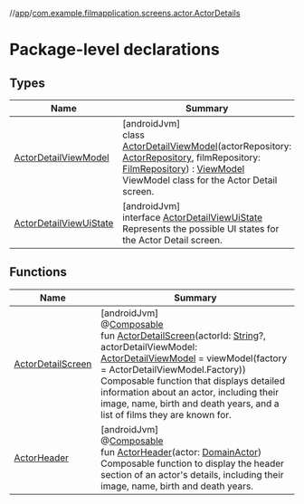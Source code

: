 //[app](../../index.md)/[com.example.filmapplication.screens.actor.ActorDetails](index.md)

# Package-level declarations

## Types

| Name | Summary |
|---|---|
| [ActorDetailViewModel](-actor-detail-view-model/index.md) | [androidJvm]<br>class [ActorDetailViewModel](-actor-detail-view-model/index.md)(actorRepository: [ActorRepository](../com.example.filmapplication.repository/-actor-repository/index.md), filmRepository: [FilmRepository](../com.example.filmapplication.repository/-film-repository/index.md)) : [ViewModel](https://developer.android.com/reference/kotlin/androidx/lifecycle/ViewModel.html)<br>ViewModel class for the Actor Detail screen. |
| [ActorDetailViewUiState](-actor-detail-view-ui-state/index.md) | [androidJvm]<br>interface [ActorDetailViewUiState](-actor-detail-view-ui-state/index.md)<br>Represents the possible UI states for the Actor Detail screen. |

## Functions

| Name | Summary |
|---|---|
| [ActorDetailScreen](-actor-detail-screen.md) | [androidJvm]<br>@[Composable](https://developer.android.com/reference/kotlin/androidx/compose/runtime/Composable.html)<br>fun [ActorDetailScreen](-actor-detail-screen.md)(actorId: [String](https://kotlinlang.org/api/latest/jvm/stdlib/kotlin/-string/index.html)?, actorDetailViewModel: [ActorDetailViewModel](-actor-detail-view-model/index.md) = viewModel(factory = ActorDetailViewModel.Factory))<br>Composable function that displays detailed information about an actor, including their image, name, birth and death years, and a list of films they are known for. |
| [ActorHeader](-actor-header.md) | [androidJvm]<br>@[Composable](https://developer.android.com/reference/kotlin/androidx/compose/runtime/Composable.html)<br>fun [ActorHeader](-actor-header.md)(actor: [DomainActor](../com.example.filmapplication.domain/-domain-actor/index.md))<br>Composable function to display the header section of an actor's details, including their image, name, birth and death years. |
